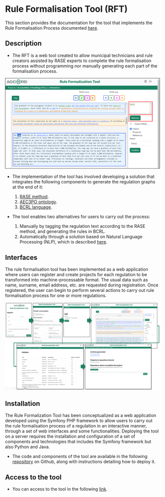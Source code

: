 # Rule Formalisation Tool (RFT)

This section provides the documentation for the tool that implements the Rule Formalisation Process documented [here](https://github.com/Accord-Project/ACCORD-Documentation/blob/main/docs/process.md).

## Description

- The RFT is a web tool created to allow municipal technicians and rule creators assisted by RASE experts to complete the rule formalisation process without programming nor manually generating each part of the formalisation process.

![](./rft_interface.png)
 
- The implementation of the tool has involved developing a solution that integrates the following components to generate the regulation graphs at the end of it:
  1. [RASE method](https://github.com/Accord-Project/ACCORD-Documentation/blob/main/docs/process.md).
  2. [AEC3PO ontology](https://github.com/Accord-Project/ACCORD-Documentation/blob/main/docs/aec3po.md).
  3. [BCRL language](https://github.com/Accord-Project/ACCORD-Documentation/blob/main/docs/process.md).
  
- The tool enables two alternatives for users to carry out the process:
  1. Manually by tagging the regulation text according to the RASE method, and generating the rules in BCRL.
  2. Automatically through a solution based on Natural Language Processing (NLP), which is described [here](https://github.com/Accord-Project/ACCORD-Documentation/blob/main/docs/nlp.md).

## Interfaces

The rule formalisation tool has been implemented as a web application where users can register and create projects for each regulation to be transformed into machine-processable format. 
The usual data such as name, surname, email address, etc. are requested during registration. Once registered, the user can begin to perform several actions to carry out rule formalisation process for one or more regulations.

![](./rft_process.png)

## Installation

The Rule Formalization Tool has been conceptualized as a web application developed using the Symfony PHP framework to allow users to carry out the rule formalisation process of a regulation in an interactive manner, through a set of web interfaces and some functionalities. Deploying the tool on a server requires the installation and configuration of a set of components and technologies that includes the Symfony framework but also Python and Java.

- The code and components of the tool are available in the following [repository](https://github.com/Accord-Project/RuleFormalizationTool) on Github, along with instructions detailing how to deploy it.

## Access to the tool

- You can access to the tool in the following [link](https://arc.salleurl.edu/accord/login).
